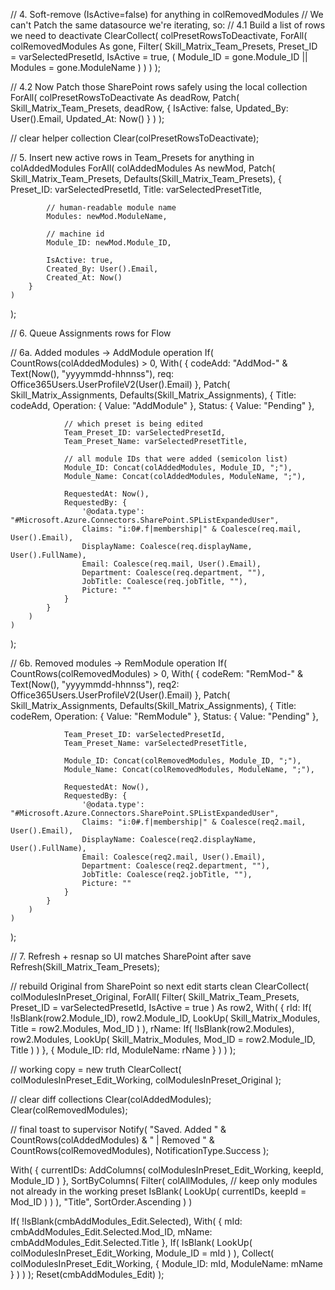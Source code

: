 // 4. Soft-remove (IsActive=false) for anything in colRemovedModules
//    We can't Patch the same datasource we're iterating, so:
//    4.1 Build a list of rows we need to deactivate
ClearCollect(
    colPresetRowsToDeactivate,
    ForAll(
        colRemovedModules As gone,
        Filter(
            Skill_Matrix_Team_Presets,
            Preset_ID = varSelectedPresetId,
            IsActive = true,
            (
                Module_ID = gone.Module_ID
                ||
                Modules = gone.ModuleName
            )
        )
    )
);

// 4.2 Now Patch those SharePoint rows safely using the local collection
ForAll(
    colPresetRowsToDeactivate As deadRow,
    Patch(
        Skill_Matrix_Team_Presets,
        deadRow,
        {
            IsActive: false,
            Updated_By: User().Email,
            Updated_At: Now()
        }
    )
);

// clear helper collection
Clear(colPresetRowsToDeactivate);

// 5. Insert new active rows in Team_Presets for anything in colAddedModules
ForAll(
    colAddedModules As newMod,
    Patch(
        Skill_Matrix_Team_Presets,
        Defaults(Skill_Matrix_Team_Presets),
        {
            Preset_ID: varSelectedPresetId,
            Title: varSelectedPresetTitle,

            // human-readable module name
            Modules: newMod.ModuleName,

            // machine id
            Module_ID: newMod.Module_ID,

            IsActive: true,
            Created_By: User().Email,
            Created_At: Now()
        }
    )
);

// 6. Queue Assignments rows for Flow

// 6a. Added modules → AddModule operation
If(
    CountRows(colAddedModules) > 0,
    With(
        {
            codeAdd: "AddMod-" & Text(Now(), "yyyymmdd-hhnnss"),
            req: Office365Users.UserProfileV2(User().Email)
        },
        Patch(
            Skill_Matrix_Assignments,
            Defaults(Skill_Matrix_Assignments),
            {
                Title: codeAdd,
                Operation: { Value: "AddModule" },
                Status: { Value: "Pending" },

                // which preset is being edited
                Team_Preset_ID: varSelectedPresetId,
                Team_Preset_Name: varSelectedPresetTitle,

                // all module IDs that were added (semicolon list)
                Module_ID: Concat(colAddedModules, Module_ID, ";"),
                Module_Name: Concat(colAddedModules, ModuleName, ";"),

                RequestedAt: Now(),
                RequestedBy: {
                    '@odata.type': "#Microsoft.Azure.Connectors.SharePoint.SPListExpandedUser",
                    Claims: "i:0#.f|membership|" & Coalesce(req.mail, User().Email),
                    DisplayName: Coalesce(req.displayName, User().FullName),
                    Email: Coalesce(req.mail, User().Email),
                    Department: Coalesce(req.department, ""),
                    JobTitle: Coalesce(req.jobTitle, ""),
                    Picture: ""
                }
            }
        )
    )
);

// 6b. Removed modules → RemModule operation
If(
    CountRows(colRemovedModules) > 0,
    With(
        {
            codeRem: "RemMod-" & Text(Now(), "yyyymmdd-hhnnss"),
            req2: Office365Users.UserProfileV2(User().Email)
        },
        Patch(
            Skill_Matrix_Assignments,
            Defaults(Skill_Matrix_Assignments),
            {
                Title: codeRem,
                Operation: { Value: "RemModule" },
                Status: { Value: "Pending" },

                Team_Preset_ID: varSelectedPresetId,
                Team_Preset_Name: varSelectedPresetTitle,

                Module_ID: Concat(colRemovedModules, Module_ID, ";"),
                Module_Name: Concat(colRemovedModules, ModuleName, ";"),

                RequestedAt: Now(),
                RequestedBy: {
                    '@odata.type': "#Microsoft.Azure.Connectors.SharePoint.SPListExpandedUser",
                    Claims: "i:0#.f|membership|" & Coalesce(req2.mail, User().Email),
                    DisplayName: Coalesce(req2.displayName, User().FullName),
                    Email: Coalesce(req2.mail, User().Email),
                    Department: Coalesce(req2.department, ""),
                    JobTitle: Coalesce(req2.jobTitle, ""),
                    Picture: ""
                }
            }
        )
    )
);

// 7. Refresh + resnap so UI matches SharePoint after save
Refresh(Skill_Matrix_Team_Presets);

// rebuild Original from SharePoint so next edit starts clean
ClearCollect(
    colModulesInPreset_Original,
    ForAll(
        Filter(
            Skill_Matrix_Team_Presets,
            Preset_ID = varSelectedPresetId,
            IsActive = true
        ) As row2,
        With(
            {
                rId:
                    If(
                        !IsBlank(row2.Module_ID),
                        row2.Module_ID,
                        LookUp(
                            Skill_Matrix_Modules,
                            Title = row2.Modules,
                            Mod_ID
                        )
                    ),
                rName:
                    If(
                        !IsBlank(row2.Modules),
                        row2.Modules,
                        LookUp(
                            Skill_Matrix_Modules,
                            Mod_ID = row2.Module_ID,
                            Title
                        )
                    )
            },
            {
                Module_ID: rId,
                ModuleName: rName
            }
        )
    )
);

// working copy = new truth
ClearCollect(
    colModulesInPreset_Edit_Working,
    colModulesInPreset_Original
);

// clear diff collections
Clear(colAddedModules);
Clear(colRemovedModules);

// final toast to supervisor
Notify(
    "Saved. Added " & CountRows(colAddedModules) &
    " | Removed " & CountRows(colRemovedModules),
    NotificationType.Success
);






With(
    {
        currentIDs: AddColumns(
            colModulesInPreset_Edit_Working,
            keepId,
            Module_ID
        )
    },
    SortByColumns(
        Filter(
            colAllModules,
            // keep only modules not already in the working preset
            IsBlank(
                LookUp(
                    currentIDs,
                    keepId = Mod_ID
                )
            )
        ),
        "Title",
        SortOrder.Ascending
    )
)



If(
    !IsBlank(cmbAddModules_Edit.Selected),
    With(
        {
            mId: cmbAddModules_Edit.Selected.Mod_ID,
            mName: cmbAddModules_Edit.Selected.Title
        },
        If(
            IsBlank(
                LookUp(
                    colModulesInPreset_Edit_Working,
                    Module_ID = mId
                )
            ),
            Collect(
                colModulesInPreset_Edit_Working,
                {
                    Module_ID: mId,
                    ModuleName: mName
                }
            )
        )
    );
    Reset(cmbAddModules_Edit)
);
